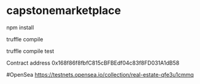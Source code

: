 # capstonemarketplace

npm install

truffle compile

truffle compile test

Contract address 0x168f86f8fbfC815cBFBEdf04c83f8FD031A1dB58

#OpenSea
https://testnets.opensea.io/collection/real-estate-qfe3u1cmmq
